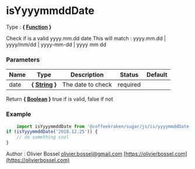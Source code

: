 # isYyyymmddDate

<!-- @namespace: sugar.js.is.isYyyymmddDate -->

Type : **{ [Function](https://developer.mozilla.org/fr/docs/Web/JavaScript/Reference/Objets_globaux/Function) }**


Check if is a valid yyyy.mm.dd date
This will match : yyyy.mm.dd | yyyy/mm/dd | yyyy-mm-dd | yyyy mm dd



### Parameters
Name  |  Type  |  Description  |  Status  |  Default
------------  |  ------------  |  ------------  |  ------------  |  ------------
date  |  **{ [String](https://developer.mozilla.org/fr/docs/Web/JavaScript/Reference/Objets_globaux/String) }**  |  The date to check  |  required  |

Return **{ [Boolean](https://developer.mozilla.org/fr/docs/Web/JavaScript/Reference/Objets_globaux/Boolean) }** true if is valid, false if not

### Example
```js
	import isYyyymmddDate from '@coffeekraken/sugar/js/is/yyyymmddDate'
if (isYyyymmddDate('2018.12.25')) {
    // do something cool
}
```
Author : Olivier Bossel [olivier.bossel@gmail.com](mailto:olivier.bossel@gmail.com) [https://olivierbossel.com](https://olivierbossel.com)